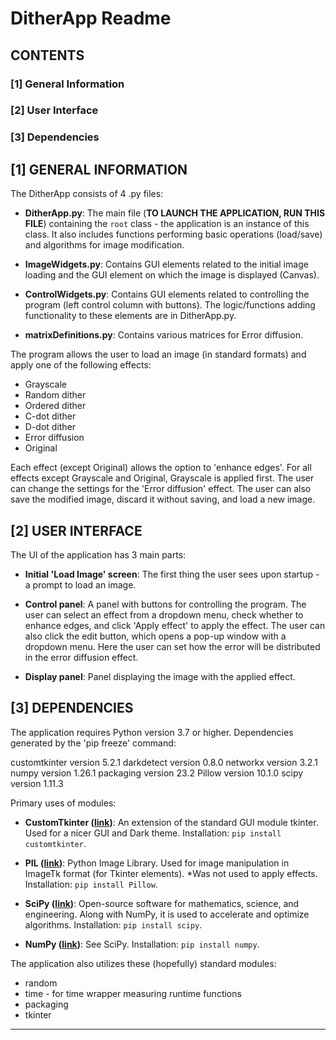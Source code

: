 # DitherApp Readme

## CONTENTS

### [1] General Information
### [2] User Interface
### [3] Dependencies

## [1] GENERAL INFORMATION

The DitherApp consists of 4 .py files:

- **DitherApp.py**: The main file (**TO LAUNCH THE APPLICATION, RUN THIS FILE**) containing the `root` class - the application is an instance of this class. It also includes functions performing basic operations (load/save) and algorithms for image modification.

- **ImageWidgets.py**: Contains GUI elements related to the initial image loading and the GUI element on which the image is displayed (Canvas).

- **ControlWidgets.py**: Contains GUI elements related to controlling the program (left control column with buttons). The logic/functions adding functionality to these elements are in DitherApp.py.

- **matrixDefinitions.py**: Contains various matrices for Error diffusion.

The program allows the user to load an image (in standard formats) and apply one of the following effects:
- Grayscale
- Random dither
- Ordered dither
- C-dot dither
- D-dot dither
- Error diffusion
- Original

Each effect (except Original) allows the option to 'enhance edges'. For all effects except Grayscale and Original, Grayscale is applied first. The user can change the settings for the 'Error diffusion' effect. The user can also save the modified image, discard it without saving, and load a new image.

## [2] USER INTERFACE

The UI of the application has 3 main parts:

- **Initial 'Load Image' screen**: The first thing the user sees upon startup - a prompt to load an image.

- **Control panel**: A panel with buttons for controlling the program. The user can select an effect from a dropdown menu, check whether to enhance edges, and click 'Apply effect' to apply the effect. The user can also click the edit button, which opens a pop-up window with a dropdown menu. Here the user can set how the error will be distributed in the error diffusion effect.

- **Display panel**: Panel displaying the image with the applied effect.

## [3] DEPENDENCIES

The application requires Python version 3.7 or higher.
Dependencies generated by the 'pip freeze' command:

customtkinter version 5.2.1
darkdetect version 0.8.0
networkx version 3.2.1 
numpy version 1.26.1
packaging version 23.2
Pillow version 10.1.0
scipy version 1.11.3

Primary uses of modules:
- **CustomTkinter ([link](https://customtkinter.tomschimansky.com/))**: An extension of the standard GUI module tkinter. Used for a nicer GUI and Dark theme. Installation: `pip install customtkinter`.

- **PIL ([link](https://pillow.readthedocs.io/en/stable/))**: Python Image Library. Used for image manipulation in ImageTk format (for Tkinter elements). *Was not used to apply effects. Installation: `pip install Pillow`.

- **SciPy ([link](https://scipy.org/))**: Open-source software for mathematics, science, and engineering. Along with NumPy, it is used to accelerate and optimize algorithms. Installation: `pip install scipy`.

- **NumPy ([link](https://numpy.org/))**: See SciPy. Installation: `pip install numpy`.

The application also utilizes these (hopefully) standard modules:

- random
- time - for time wrapper measuring runtime functions
- packaging
- tkinter

---
